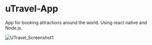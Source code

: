 # uTravel-App
App for booking attractions around the world.
Using react native and Node.js.

![UTravel_Screenshot1](https://user-images.githubusercontent.com/59603873/151354499-acc84253-94f5-4459-8fc8-397fee012ea8.jpg)
